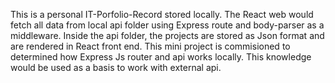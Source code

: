 This is a personal IT-Porfolio-Record stored locally. The React web would fetch all data from local api folder using Express 
route and body-parser as a middleware. Inside the api folder, the projects are stored as Json format and are rendered in React front 
end. This mini project is commisioned to determined how Express Js router and api works locally. This knowledge would be used as a
basis to work with external api.
